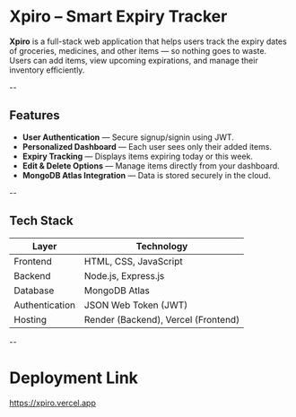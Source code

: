 # Xpiro – Smart Expiry Tracker

**Xpiro** is a full-stack web application that helps users track the expiry dates of groceries, medicines, and other items — so nothing goes to waste.  
Users can add items, view upcoming expirations, and manage their inventory efficiently.

--

##  Features

-  **User Authentication** — Secure signup/signin using JWT.
-  **Personalized Dashboard** — Each user sees only their added items.
-  **Expiry Tracking** — Displays items expiring today or this week.
-  **Edit & Delete Options** — Manage items directly from your dashboard.
-  **MongoDB Atlas Integration** — Data is stored securely in the cloud.

--

##  Tech Stack

| Layer | Technology |
|-------|-------------|
| Frontend | HTML, CSS, JavaScript |
| Backend | Node.js, Express.js |
| Database | MongoDB Atlas |
| Authentication | JSON Web Token (JWT) |
| Hosting | Render (Backend), Vercel (Frontend) |

--

# Deployment Link
https://xpiro.vercel.app
